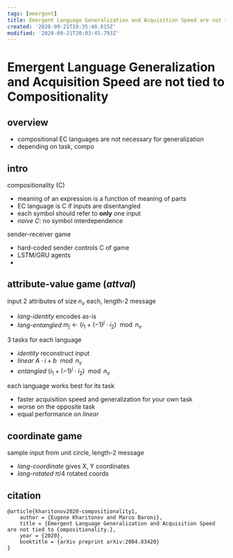 ```yaml
---
tags: [emergent]
title: Emergent Language Generalization and Acquisition Speed are not tied to Compositionality
created: '2020-09-21T19:35:48.815Z'
modified: '2020-09-21T20:03:45.793Z'
---
```


# Emergent Language Generalization and Acquisition Speed are not tied to Compositionality

## overview

- compositional EC languages are not necessary for generalization
- depending on task, compo

## intro

compositionality (C)
- meaning of an expression is a function of meaning of parts
- EC language is C if inputs are disentangled
- each symbol should refer to **only** one input
- *naive C*: no symbol interdependence

sender-receiver game
- hard-coded sender controls C of game
- LSTM/GRU agents
- 

## attribute-value game (*attval*)

input 2 attributes of size $n_v$ each, length-2 message
- *lang-identity* encodes as-is
- *lang-entangled* $m_j \gets (i_1 + (-1)^j \cdot i_2) \mod n_v$

3 tasks for each language
- *identity* reconstruct input
- *linear* $A \cdot i + b \mod n_v$
- *entangled* $(i_1 + (-1)^j \cdot i_2) \mod n_v$

each language works best for its task
- faster acquisition speed and generalization for your own task
- worse on the opposite task
- equal performance on *linear*

## coordinate game 

sample input from unit circle, length-2 message
- *lang-coordinate* gives X, Y coordinates
- *lang-rotated* $\pi/4$ rotated coords





## citation

```
@article{kharitonov2020-compositionality1,
    author = {Eugene Kharitonov and Marco Baroni},
    title = {Emergent Language Generalization and Acquisition Speed are not tied to Compositionality.},
    year = {2020},
    booktitle = {arXiv preprint arXiv:2004.03420}
}
```
